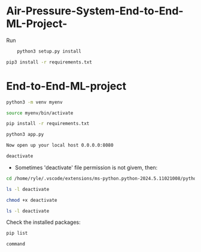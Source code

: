 # Air-Pressure-System-End-to-End-ML-Project-

Run 
```bash
    python3 setup.py install
```

```bash
pip3 install -r requirements.txt 
```

# End-to-End-ML-project

```bash
python3 -m venv myenv
```

```bash
source myenv/bin/activate
```

```bash
pip install -r requirements.txt
```

```bash
python3 app.py
```

```bash
Now open up your local host 0.0.0.0:8080
```

```bash
deactivate
```
- Sometimes 'deactivate' file permission is not givem, then:
```bash
cd /home/ryle/.vscode/extensions/ms-python.python-2024.5.11021008/python_files/deactivate/bash/
```
```bash
ls -l deactivate
```
```bash
chmod +x deactivate
```
```bash
ls -l deactivate
```
Check the installed packages:
```bash
pip list
```

```
command
```
